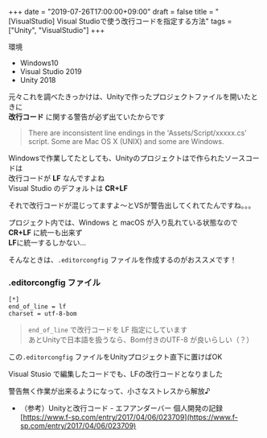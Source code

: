 +++
date = "2019-07-26T17:00:00+09:00"
draft = false
title = "[VisualStudio] Visual Studioで使う改行コードを指定する方法"
tags = ["Unity", "VisualStudio"]
+++

環境

- Windows10
- Visual Studio 2019
- Unity 2018


元々これを調べたきっかけは、Unityで作ったプロジェクトファイルを開いたときに  
**改行コード** に関する警告が必ず出ていたからです


> There are inconsistent line endings in the 'Assets/Script/xxxxx.cs' script. Some are Mac OS X (UNIX) and some are Windows.

Windowsで作業してたとしても、Unityのプロジェクトはで作られたソースコードは  
改行コードが **LF** なんですよね  
Visual Studio のデフォルトは **CR+LF**

それで改行コードが混じってますよ～とVSが警告出してくれてたんですね。。。

プロジェクト内では、Windows と macOS が入り乱れている状態なので  
**CR+LF** に統一も出来ず  
**LF**に統一するしかない…

そんなときは、`.editorcongfig` ファイルを作成するのがおススメです！


### .editorcongfig ファイル

```
[*]
end_of_line = lf
charset = utf-8-bom
```

> `end_of_line` で改行コードを LF 指定にしています  
> あとUnityで日本語を扱うなら、Bom付きのUTF-8 が良いらしい（？）

この`.editorcongfig` ファイルをUnityプロジェクト直下に置けばOK

Visual Stusio で編集したコードでも、LFの改行コードとなりました

警告無く作業が出来るようになって、小さなストレスから解放♪


- （参考）Unityと改行コード - エフアンダーバー 個人開発の記録  
[https://www.f-sp.com/entry/2017/04/06/023709](https://www.f-sp.com/entry/2017/04/06/023709)

